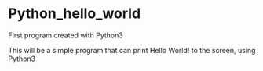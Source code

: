 # Python_hello_world
First program created with Python3

This will be a simple program that can print Hello World! to the screen, using Python3
